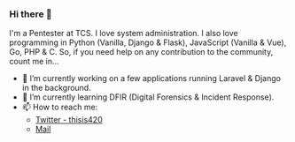 ### Hi there 👋
I'm a Pentester at TCS. I love system administration. I also love programming in Python (Vanilla, Django & Flask), JavaScript (Vanilla & Vue), Go, PHP & C. So, if you need help on any contribution to the community, count me in...

- 🔭 I’m currently working on a few applications running Laravel & Django in the background.
- 🌱 I’m currently learning DFIR (Digital Forensics & Incident Response).
- 📫 How to reach me: 
  - [Twitter - thisis420](https://twitter.com/thisis420)
  - [Mail](mailto:balkripra.1996@gmail.com)
<!--
**aayush420/aayush420** is a ✨ _special_ ✨ repository because its `README.md` (this file) appears on your GitHub profile.

Here are some ideas to get you started:



- 👯 I’m looking to collaborate on ...
- 🤔 I’m looking for help with ...
- 💬 Ask me about ...
- 😄 Pronouns: ...
- ⚡ Fun fact: ...
-->
